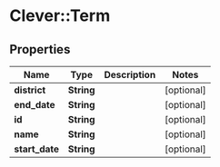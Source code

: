 # Clever::Term

## Properties
Name | Type | Description | Notes
------------ | ------------- | ------------- | -------------
**district** | **String** |  | [optional] 
**end_date** | **String** |  | [optional] 
**id** | **String** |  | [optional] 
**name** | **String** |  | [optional] 
**start_date** | **String** |  | [optional] 


